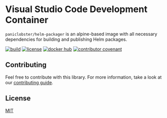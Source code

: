 # Visual Studio Code Development Container

`paniclobster/helm-packager` is an alpine-based image with all necessary
dependencies for building and publishing Helm packages.

[![build](https://github.com/paniclobster/docker-helm-packager/workflows/build/badge.svg)](https://github.com/paniclobster/docker-helm-packager/actions/)
[![license](https://img.shields.io/github/license/paniclobster/docker-helm-packager)](https://github.com/paniclobster/docker-helm-packager/blob/main/LICENSE.md)
[![docker hub](https://img.shields.io/docker/v/paniclobster/helm-packager?sort=semver)](https://hub.docker.com/r/paniclobster/helm-packager)
[![contributor covenant](https://img.shields.io/badge/contributor%20covenant-v2.0%20adopted-ff69b4.svg)](https://github.com/paniclobster/docker-helm-packager/blob/main/CODE_OF_CONDUCT.md)

## Contributing

Feel free to contribute with this library. For more information, take a look at
our
[contributing guide](https://github.com/paniclobster/docker-helm-packager/blob/main/CONTRIBUTING.md).

## License

[MIT](https://github.com/paniclobster/docker-helm-packager/blob/main/LICENSE)
